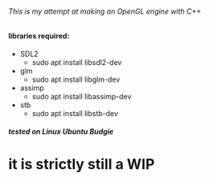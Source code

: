 ###### This is my attempt at making an OpenGL engine with C++


#### libraries required:
- SDL2
  - sudo apt install libsdl2-dev
- glm
  - sudo apt install libglm-dev
- assimp
  - sudo apt install libassimp-dev
- stb
  - sudo apt install libstb-dev

##### tested on Linux Ubuntu Budgie

it is strictly still a WIP
=